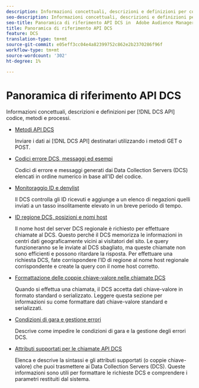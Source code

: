 ```yaml
---
description: Informazioni concettuali, descrizioni e definizioni per codice, metodi e processi API DCS.
seo-description: Informazioni concettuali, descrizioni e definizioni per codice API DCS, metodi e processi in  Adobe Audience Manager (AAM).
seo-title: Panoramica di riferimento API DCS in  Adobe Audience Manager (AAM)
title: Panoramica di riferimento API DCS
feature: DCS
translation-type: tm+mt
source-git-commit: e05eff3cc04e4a82399752c862e2b2370286f96f
workflow-type: tm+mt
source-wordcount: '302'
ht-degree: 1%

---
```



# Panoramica di riferimento API DCS

Informazioni concettuali, descrizioni e definizioni per [!DNL DCS API] codice, metodi e processi.

* [Metodi API DCS](/help/using/api/dcs-intro/dcs-api-reference/dcs-api-methods.md)

   Inviare i dati ai [!DNL DCS API] destinatari utilizzando i metodi GET o POST.

* [Codici errore DCS, messaggi ed esempi](/help/using/api/dcs-intro/dcs-api-reference/dcs-error-codes.md)

   Codici di errore e messaggi generati dai Data Collection Servers (DCS) elencati in ordine numerico in base all&#39;ID del codice.

* [Monitoraggio ID e denylist](/help/using/api/dcs-intro/dcs-api-reference/id-monitoring-denylisting.md)

   Il DCS controlla gli ID ricevuti e aggiunge a un elenco di negazioni quelli inviati a un tasso insolitamente elevato in un breve periodo di tempo.

* [ID regione DCS, posizioni e nomi host](/help/using/api/dcs-intro/dcs-api-reference/dcs-regions.md)

   Il nome host del server DCS regionale è richiesto per effettuare chiamate al DCS. Questo perché il DCS memorizza le informazioni in centri dati geograficamente vicini ai visitatori del sito. Le query funzioneranno se le inviate al DCS sbagliato, ma queste chiamate non sono efficienti e possono ritardare la risposta. Per effettuare una richiesta DCS, fate corrispondere l’ID di regione al nome host regionale corrispondente e create la query con il nome host corretto.

* [Formattazione delle coppie chiave-valore nelle chiamate DCS](/help/using/api/dcs-intro/dcs-api-reference/dcs-key-format.md)

   Quando si effettua una chiamata, il DCS accetta dati chiave-valore in formato standard o serializzato. Leggere questa sezione per informazioni su come formattare dati chiave-valore standard e serializzati.

* [Condizioni di gara e gestione errori](/help/using/api/dcs-intro/dcs-api-reference/dcs-race-conditions.md)

   Descrive come impedire le condizioni di gara e la gestione degli errori DCS.

* [Attributi supportati per le chiamate API DCS](/help/using/api/dcs-intro/dcs-api-reference/dcs-keys.md)

   Elenca e descrive la sintassi e gli attributi supportati (o coppie chiave-valore) che puoi trasmettere ai Data Collection Servers (DCS). Queste informazioni sono utili per formattare le richieste DCS e comprendere i parametri restituiti dal sistema.
